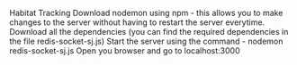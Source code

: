 Habitat Tracking
Download nodemon using npm - this allows you to make changes to the server without having to restart the server everytime. Download all the dependencies (you can find the required dependencies in the file redis-socket-sj.js) Start the server using the command - nodemon redis-socket-sj.js Open you browser and go to localhost:3000
